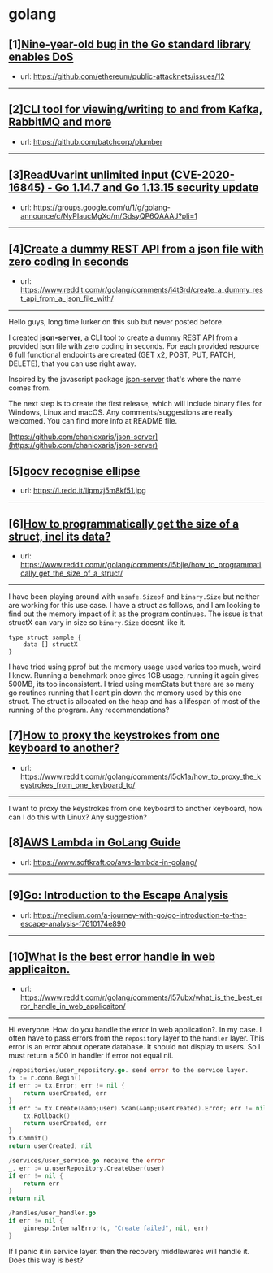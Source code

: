 # golang
## [1][Nine-year-old bug in the Go standard library enables DoS](https://www.reddit.com/r/golang/comments/i59jmo/nineyearold_bug_in_the_go_standard_library/)
- url: https://github.com/ethereum/public-attacknets/issues/12
---

## [2][CLI tool for viewing/writing to and from Kafka, RabbitMQ and more](https://www.reddit.com/r/golang/comments/i54dnl/cli_tool_for_viewingwriting_to_and_from_kafka/)
- url: https://github.com/batchcorp/plumber
---

## [3][ReadUvarint unlimited input (CVE-2020-16845) - Go 1.14.7 and Go 1.13.15 security update](https://www.reddit.com/r/golang/comments/i4wyfk/readuvarint_unlimited_input_cve202016845_go_1147/)
- url: https://groups.google.com/u/1/g/golang-announce/c/NyPIaucMgXo/m/GdsyQP6QAAAJ?pli=1
---

## [4][Create a dummy REST API from a json file with zero coding in seconds](https://www.reddit.com/r/golang/comments/i4t3rd/create_a_dummy_rest_api_from_a_json_file_with/)
- url: https://www.reddit.com/r/golang/comments/i4t3rd/create_a_dummy_rest_api_from_a_json_file_with/
---
Hello guys, long time lurker on this sub but never posted before. 

I created **json-server**, a CLI tool to create a dummy REST API from a provided json file with zero coding in seconds. For each provided resource 6 full functional endpoints are created (GET x2, POST, PUT, PATCH, DELETE), that you can use right away. 

Inspired by the javascript package [json-server](https://github.com/typicode/json-server) that's where the name comes from. 

The next step is to create the first release, which will include binary files for Windows, Linux and macOS. Any comments/suggestions are really welcomed. You can find more info at README file.

[https://github.com/chanioxaris/json-server](https://github.com/chanioxaris/json-server)
## [5][gocv recognise ellipse](https://www.reddit.com/r/golang/comments/i5bmts/gocv_recognise_ellipse/)
- url: https://i.redd.it/lipmzj5m8kf51.jpg
---

## [6][How to programmatically get the size of a struct, incl its data?](https://www.reddit.com/r/golang/comments/i5bjie/how_to_programmatically_get_the_size_of_a_struct/)
- url: https://www.reddit.com/r/golang/comments/i5bjie/how_to_programmatically_get_the_size_of_a_struct/
---
I have been playing around with `unsafe.Sizeof` and `binary.Size` but neither are working for this use case. I have a struct as follows, and I am looking to find out the memory impact of it as the program continues. The issue is that structX can vary in size so `binary.Size` doesnt like it.

    type struct sample {
        data [] structX
    }

I have tried using pprof but the memory usage used varies too much, weird I know. Running a benchmark once gives 1GB usage, running it again gives 500MB, its too inconsistent. I tried using memStats but there are so many go routines running that I cant pin down the memory used by this one struct. The struct is allocated on the heap and has a lifespan of most of the running of the program. Any recommendations?
## [7][How to proxy the keystrokes from one keyboard to another?](https://www.reddit.com/r/golang/comments/i5ck1a/how_to_proxy_the_keystrokes_from_one_keyboard_to/)
- url: https://www.reddit.com/r/golang/comments/i5ck1a/how_to_proxy_the_keystrokes_from_one_keyboard_to/
---
I want to proxy the keystrokes from one keyboard to another keyboard, how can I do this with Linux? Any suggestion?
## [8][AWS Lambda in GoLang Guide](https://www.reddit.com/r/golang/comments/i59mlm/aws_lambda_in_golang_guide/)
- url: https://www.softkraft.co/aws-lambda-in-golang/
---

## [9][Go: Introduction to the Escape Analysis](https://www.reddit.com/r/golang/comments/i4w3zd/go_introduction_to_the_escape_analysis/)
- url: https://medium.com/a-journey-with-go/go-introduction-to-the-escape-analysis-f7610174e890
---

## [10][What is the best error handle in web applicaiton.](https://www.reddit.com/r/golang/comments/i57ubx/what_is_the_best_error_handle_in_web_applicaiton/)
- url: https://www.reddit.com/r/golang/comments/i57ubx/what_is_the_best_error_handle_in_web_applicaiton/
---
Hi everyone. How do you handle the error in web application?. In my case. I often have to pass errors from the `repository` layer to the `handler` layer. This error is an error about operate database. It should not display to users. So I must return a 500 in handler if error not equal nil.
```go
/repositories/user_repository.go. send error to the service layer.
tx := r.conn.Begin()
if err := tx.Error; err != nil {
	return userCreated, err
}
if err := tx.Create(&amp;user).Scan(&amp;userCreated).Error; err != nil {
	tx.Rollback()
	return userCreated, err
}
tx.Commit()
return userCreated, nil

/services/user_service.go receive the error 
_, err := u.userRepository.CreateUser(user)
if err != nil {
	return err
}
return nil

/handles/user_handler.go
if err != nil {
	ginresp.InternalError(c, "Create failed", nil, err)
}
```
If I panic it in service layer. then the recovery middlewares will handle it. Does this way is best?
